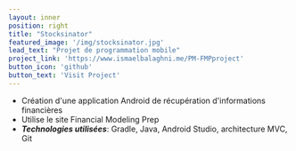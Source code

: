 ```yaml
---
layout: inner
position: right
title: "Stocksinator"
featured_image: '/img/stocksinator.jpg'
lead_text: "Projet de programmation mobile"
project_link: 'https://www.ismaelbalaghni.me/PM-FMPproject'
button_icon: 'github'
button_text: 'Visit Project'
---
```

- Création d'une application Android de récupération d'informations financières
- Utilise le site Financial Modeling Prep
- **_Technologies utilisées_**: Gradle, Java, Android Studio, architecture MVC, Git